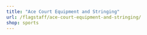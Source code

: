 ```yaml
---
title: "Ace Court Equipment and Stringing"
url: /flagstaff/ace-court-equipment-and-stringing/
shop: sports
---
```

